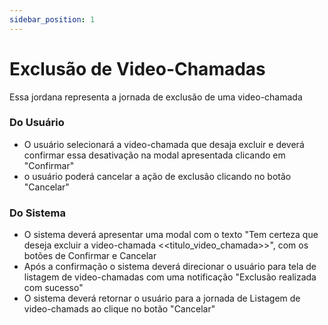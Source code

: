 ```yaml
---
sidebar_position: 1
---
```


# Exclusão de Video-Chamadas

Essa jordana representa a jornada de exclusão de uma video-chamada

### Do Usuário
- O usuário selecionará a video-chamada que desaja excluir e deverá confirmar essa desativação na modal apresentada clicando em "Confirmar"
- o usuário poderá cancelar a ação de exclusão clicando no botão "Cancelar"


### Do Sistema
- O sistema deverá apresentar uma modal com o texto "Tem certeza que deseja excluir a video-chamada <<titulo_video_chamada>>", com os botões de Confirmar e Cancelar
- Após a confirmação o sistema deverá direcionar o usuário para tela de listagem de video-chamadas com uma notificação "Exclusão realizada com sucesso"
- O sistema deverá retornar o usuário para a jornada de Listagem de video-chamads ao clique no botão "Cancelar"